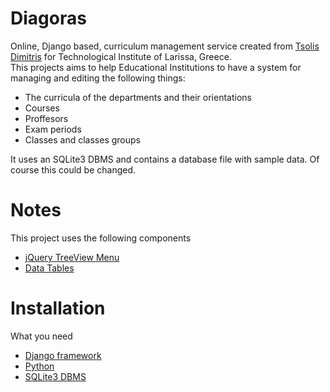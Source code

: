 Diagoras
========

Online, Django based, curriculum management service created from [Tsolis Dimitris](dimitristls@gmail.com) for Technological Institute of Larissa, Greece.
<br />
This projects aims to help Educational Institutions to have a system for managing and editing the following things:
- The curricula of the departments and their orientations
- Courses
- Proffesors
- Exam periods
- Classes and classes groups

It uses an SQLite3 DBMS and contains a database file with sample data. Of course this could be changed.


Notes
========

This project uses the following components
- [jQuery TreeView Menu](http://www.dynamicdrive.com/dynamicindex1/treeview/)
- [Data Tables](http://datatables.net/)

Installation
========
What you need
- [Django framework](https://www.djangoproject.com/)
- [Python](http://www.python.org/)
- [SQLite3 DBMS](http://www.sqlite.org/)
